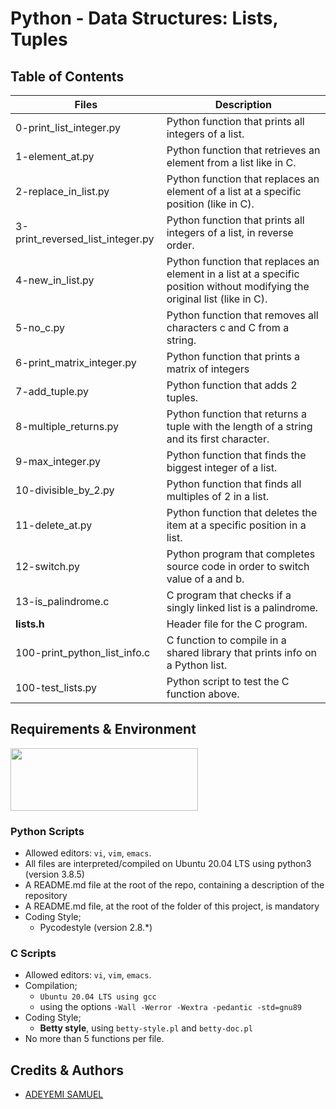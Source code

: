 # Python - Data Structures: Lists, Tuples

## Table of Contents
| Files |	Description |
| --- | --- |
| 0-print_list_integer.py	| Python function that prints all integers of a list. |
| 1-element_at.py	| Python function that retrieves an element from a list like in C. |
| 2-replace_in_list.py	| Python function that replaces an element of a list at a specific position (like in C). |
| 3-print_reversed_list_integer.py	| Python function that prints all integers of a list, in reverse order. |
| 4-new_in_list.py	| Python function that replaces an element in a list at a specific position without modifying the original list (like in C). |
| 5-no_c.py	| Python function that removes all characters c and C from a string. |
| 6-print_matrix_integer.py	| Python function that prints a matrix of integers
| 7-add_tuple.py	| Python function that adds 2 tuples. |
| 8-multiple_returns.py	| Python function that returns a tuple with the length of a string and its first character. |
| 9-max_integer.py	| Python function that finds the biggest integer of a list. |
| 10-divisible_by_2.py	| Python function that finds all multiples of 2 in a list. |
| 11-delete_at.py	| Python function that deletes the item at a specific position in a list. |
| 12-switch.py	| Python program that completes source code in order to switch value of a and b. |
| 13-is_palindrome.c	| C program that checks if a singly linked list is a palindrome. |
| **lists.h**	| Header file for the C program. |
| 100-print_python_list_info.c	| C function to compile in a shared library that prints info on a Python list. |
| 100-test_lists.py	| Python script to test the C function above. |

## Requirements & Environment
<img src="https://alx-apply.hbtn.io/brand_alx/share_image_2019.jpg" width="300" height="100" />

### Python Scripts
- Allowed editors: `vi`, `vim`, `emacs`.
- All files are interpreted/compiled on Ubuntu 20.04 LTS using python3 (version 3.8.5)
- A README.md file at the root of the repo, containing a description of the repository
- A README.md file, at the root of the folder of this project, is mandatory
- Coding Style;
  - Pycodestyle (version 2.8.*)

### C Scripts
 - Allowed editors: `vi`, `vim`, `emacs`.
 - Compilation;
   - `Ubuntu 20.04 LTS using gcc`
   - using the options `-Wall -Werror -Wextra -pedantic -std=gnu89`
 - Coding Style;
   - **Betty style**, using `betty-style.pl` and `betty-doc.pl`
 - No more than 5 functions per file.

## Credits & Authors
- [ADEYEMI SAMUEL](https://github.com/Samfrodo9)

